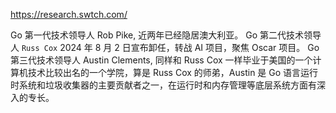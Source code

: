 https://research.swtch.com/

Go 第一代技术领导人 Rob Pike, 近两年已经隐居澳大利亚。
Go 第二代技术领导人 `Russ Cox` 2024 年 8 月 2 日宣布卸任，转战 AI 项目，聚焦 Oscar 项目。
Go 第三代技术领导人 Austin Clements, 同样和 Russ Cox 一样毕业于美国的一个计算机技术比较出名的一个学院，算是 Russ Cox 的师弟，Austin 是 Go 语言运行时系统和垃圾收集器的主要贡献者之一，在运行时和内存管理等底层系统方面有深入的专长。
